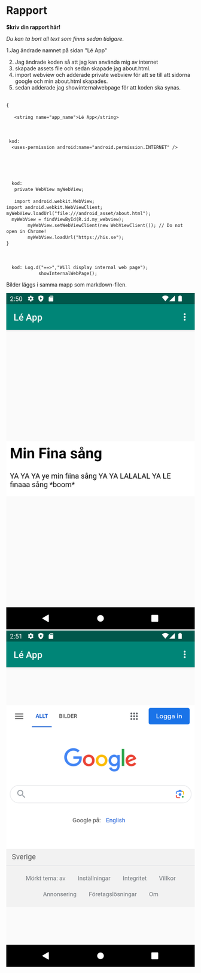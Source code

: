 
# Rapport

**Skriv din rapport här!**

_Du kan ta bort all text som finns sedan tidigare_.


1.Jag ändrade namnet på sidan "Lé App"


2. Jag ändrade koden så att jag kan använda mig av internet
3. skapade assets file och sedan skapade jag about.html.
4. import webview och adderade private webview för att se till att sidorna google och min about.html
skapades.
5. sedan adderade jag showinternalwebpage för att koden ska synas.
```

{

   <string name="app_name">Lé App</string>
 

 
 kod: 
  <uses-permission android:name="android.permission.INTERNET" />
  
  
  
 
  
  kod: 
   private WebView myWebView;
   
   import android.webkit.WebView;
import android.webkit.WebViewClient;
myWebView.loadUrl("file:///android_asset/about.html");
  myWebView = findViewById(R.id.my_webview);
        myWebView.setWebViewClient(new WebViewClient()); // Do not open in Chrome!
        myWebView.loadUrl("https://his.se");
}

 
  
  kod: Log.d("==>","Will display internal web page");
            showInternalWebPage();
```



Bilder läggs i samma mapp som markdown-filen.

![](image_minseng.png)
![](image_google.png)

